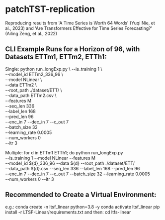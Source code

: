 # patchTST-replication
Reproducing results from 'A Time Series is Worth 64 Words' (Yuqi Nie, et al., 2023) and 'Are Transformers Effective for Time Series Forecasting?' (Ailing Zeng, et al., 2022)

## CLI Example Runs for a Horizon of 96, with Datasets ETTm1, ETTm2, ETTh1:
Single: 
python run_longExp.py \ 
  --is_training 1 \      
  --model_id ETTm2_336_96 \                       
  --model NLinear \                                                
  --data ETTm2 \                                                      
  --root_path ./dataset/ETT/ \                                              
  --data_path ETTm2.csv \  
  --features M \
  --seq_len 336 \
  --label_len 168 \
  --pred_len 96 \
  --enc_in 7 --dec_in 7 --c_out 7 \
  --batch_size 32 \
  --learning_rate 0.0005 \
  --num_workers 0  \
--itr 3

Multiple:
for d in ETTm1 ETTh1; do
  python run_longExp.py \
    --is_training 1 --model NLinear --features M \
    --model_id ${d}_336_96 --data ${d} --root_path ./dataset/ETT/ \
    --data_path ${d}.csv --seq_len 336 --label_len 168 --pred_len 96 \
    --enc_in 7 --dec_in 7 --c_out 7 --batch_size 32 --learning_rate 0.0005 \
    --num_workers 0 --itr 3

## Recommended to Create a Virtual Environment: 
e.g.: 
  conda create -n ltsf_linear python=3.8 -y
  conda activate ltsf_linear
  pip install -r LTSF-Linear/requirements.txt
and then:
  cd ltfs-linear
